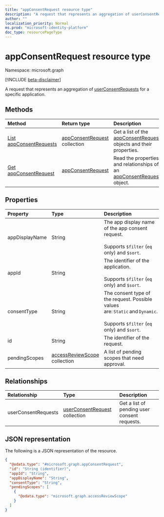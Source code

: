 ```yaml
---
title: "appConsentRequest resource type"
description: "A request that represents an aggregation of userConsentRequests for a specific application."
author: ""
localization_priority: Normal
ms.prod: "microsoft-identity-platform"
doc_type: resourcePageType
---
```


# appConsentRequest resource type

Namespace: microsoft.graph

[!INCLUDE [beta-disclaimer](../../includes/beta-disclaimer.md)]

A request that represents an aggregation of [userConsentRequests](../resources/userconsentrequest.md) for a specific application.

## Methods
|Method|Return type|Description|
|:---|:---|:---|
|[List appConsentRequests](../api/appconsentrequest-list.md)|[appConsentRequest](../resources/appconsentrequest.md) collection|Get a list of the [appConsentRequest](../resources/appconsentrequest.md) objects and their properties.|
|[Get appConsentRequest](../api/appconsentrequest-get.md)|[appConsentRequest](../resources/appconsentrequest.md)|Read the properties and relationships of an [appConsentRequest](../resources/appconsentrequest.md) object.|

## Properties
|Property|Type|Description|
|:---|:---|:---|
|appDisplayName|String|The app display name of the app consent request.<br><br>Supports `$filter` (`eq` only) and `$sort`.|
|appId|String|The identifier of the application.<br><br>Supports `$filter` (`eq` only) and `$sort`. |
|consentType|String|The consent type of the request. Possible values are: `Static` and `Dynamic`.<br><br>Supports `$filter` (`eq` only) and `$sort`. |
|id|String|The identifier of the request. |
|pendingScopes|[accessReviewScope](../resources/accessreviewscope.md) collection|A list of pending scopes that need approval. |

## Relationships
|Relationship|Type|Description|
|:---|:---|:---|
|userConsentRequests|[userConsentRequest](../resources/userconsentrequest.md) collection|Get a list of pending user consent requests. |

## JSON representation
The following is a JSON representation of the resource.
<!-- {
  "blockType": "resource",
  "keyProperty": "id",
  "@odata.type": "microsoft.graph.appConsentRequest",
  "baseType": "",
  "openType": false
}
-->
``` json
{
  "@odata.type": "#microsoft.graph.appConsentRequest",
  "id": "String (identifier)",
  "appId": "String",
  "appDisplayName": "String",
  "consentType": "String",
  "pendingScopes": [
    {
      "@odata.type": "microsoft.graph.accessReviewScope"
    }
  ]
}
```

